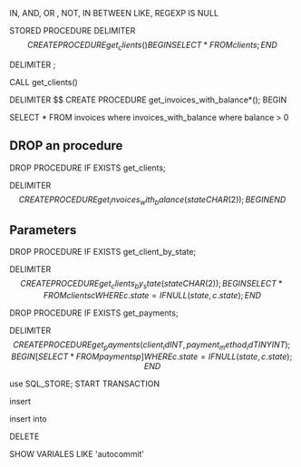 IN, AND, OR , NOT, IN BETWEEN
LIKE, REGEXP
IS NULL


STORED PROCEDURE
DELIMITER $$
CREATE PROCEDURE get_clients()
BEGIN
    SELECT * FROM clients;
END$$

DELIMITER ;

CALL get_clients()

DELIMITER $$
CREATE PROCEDURE get_invoices_with_balance*();
BEGIN

SELECT * FROM 
invoices
where invoices_with_balance 
where balance > 0

## DROP an procedure

DROP PROCEDURE IF EXISTS get_clients;

DELIMITER $$
CREATE PROCEDURE get_invoices_with_balance(
    state CHAR(2)
);
BEGIN
END$$

## Parameters
DROP PROCEDURE IF EXISTS get_client_by_state;

DELIMITER $$
CREATE PROCEDURE get_clients_by_state(
    state CHAR(2)
);
BEGIN
    SELECT * FROM clients c
    WHERE c.state = IFNULL(state, c.state);
END$$



DROP PROCEDURE IF EXISTS get_payments;

DELIMITER $$
CREATE PROCEDURE get_payments(
    client_id INT,
    payment_method_id TINYINT
);
BEGIN
[    SELECT * FROM payments p
]    WHERE c.state = IFNULL(state, c.state);
END$$


use SQL_STORE;
START TRANSACTION

insert

insert into 

DELETE 

SHOW VARIALES LIKE 'autocommit'




